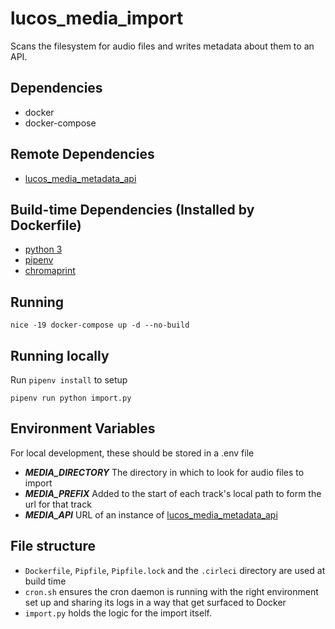 # lucos_media_import
Scans the filesystem for audio files and writes metadata about them to an API.

## Dependencies

* docker
* docker-compose

## Remote Dependencies

* [lucos_media_metadata_api](https://github.com/lucas42/lucos_media_metadata_api)

## Build-time Dependencies (Installed by Dockerfile)

* [python 3](https://www.python.org/download/releases/3.0/)
* [pipenv](https://github.com/pypa/pipenv)
* [chromaprint](https://acoustid.org/chromaprint)

## Running
`nice -19 docker-compose up -d --no-build`

## Running locally

Run `pipenv install` to setup

`pipenv run python import.py`


## Environment Variables
For local development, these should be stored in a .env file

* _**MEDIA_DIRECTORY**_ The directory in which to look for audio files to import
* _**MEDIA_PREFIX**_ Added to the start of each track's local path to form the url for that track
* _**MEDIA_API**_ URL of an instance of [lucos_media_metadata_api](https://github.com/lucas42/lucos_media_metadata_api)

## File structure

* `Dockerfile`, `Pipfile`, `Pipfile.lock` and the `.cirleci` directory are used at build time
* `cron.sh` ensures the cron daemon is running with the right environment set up and sharing its logs in a way that get surfaced to Docker
* `import.py` holds the logic for the import itself.